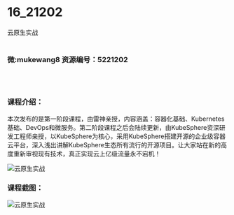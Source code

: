 # 16_21202
云原生实战
<br/></br>
<h3>微:mukewang8 资源编号：5221202</h3>
<br/></br>
<h3>课程介绍：</h3>
<p>本次发布的是第一阶段课程，由雷神亲授，内容涵盖：容器化基础、Kubernetes基础、DevOps和微服务。第二阶段课程之后会陆续更新，由KubeSphere资深研发工程师亲授，以KubeSphere为核心，采用KubeSphere搭建开源的企业级容器云平台，深入浅出讲解KubeSphere生态所有流行的开源项目。让大家站在新的高度重新审视现有技术，真正实现云上亿级流量永不宕机！</p>
<p><img src="https://www.ko996.com/wp-content/uploads/img/2021/09/1-51-300x165.png" alt="云原生实战"></p>
<div class="info-desc">
<h3>课程截图：</h3>
<p><img src="https://www.ko996.com/wp-content/uploads/img/2021/09/2-49.png" alt="云原生实战"></p>


			
</div>
